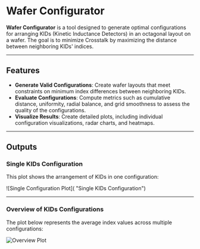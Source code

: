 # Wafer Configurator

**Wafer Configurator** is a tool designed to generate optimal configurations for arranging KIDs (Kinetic Inductance Detectors) in an octagonal layout on a wafer. The goal is to minimize Crosstalk by maximizing the distance between neighboring KIDs' indices.

---

## Features

- **Generate Valid Configurations**: Create wafer layouts that meet constraints on minimum index differences between neighboring KIDs.
- **Evaluate Configurations**: Compute metrics such as cumulative distance, uniformity, radial balance, and grid smoothness to assess the quality of the configurations.
- **Visualize Results**: Create detailed plots, including individual configuration visualizations, radar charts, and heatmaps.


---

## Outputs

### Single KIDs Configuration
This plot shows the arrangement of KIDs in one configuration:

![Single Configuration Plot]( "Single KIDs Configuration")

---

### Overview of KIDs Configurations
The plot below represents the average index values across multiple configurations:

![Overview Plot](images/overview_configuration.png "Overview of KIDs Configurations")